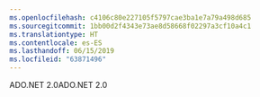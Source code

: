 ```yaml
---
ms.openlocfilehash: c4106c80e227105f5797cae3ba1e7a79a498d685
ms.sourcegitcommit: 1bb00d2f4343e73ae8d58668f02297a3cf10a4c1
ms.translationtype: HT
ms.contentlocale: es-ES
ms.lasthandoff: 06/15/2019
ms.locfileid: "63871496"
---
```

<span data-ttu-id="51f63-101">ADO.NET 2.0</span><span class="sxs-lookup"><span data-stu-id="51f63-101">ADO.NET 2.0</span></span>